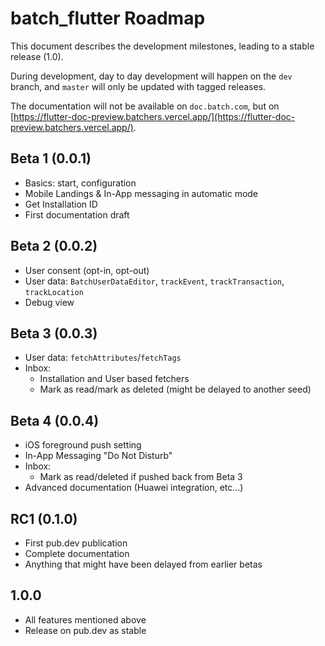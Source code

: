 # batch_flutter Roadmap

This document describes the development milestones, leading to a stable release (1.0).

During development, day to day development will happen on the `dev` branch, and `master` will only be updated with tagged releases.

The documentation will not be available on `doc.batch.com`, but on [https://flutter-doc-preview.batchers.vercel.app/](https://flutter-doc-preview.batchers.vercel.app/).

## Beta 1 (0.0.1)

- Basics: start, configuration
- Mobile Landings & In-App messaging in automatic mode
- Get Installation ID
- First documentation draft

## Beta 2 (0.0.2)

- User consent (opt-in, opt-out)
- User data: `BatchUserDataEditor`, `trackEvent`, `trackTransaction`, `trackLocation`
- Debug view

## Beta 3 (0.0.3)

- User data: `fetchAttributes`/`fetchTags`
- Inbox:
  - Installation and User based fetchers
  - Mark as read/mark as deleted (might be delayed to another seed)

## Beta 4 (0.0.4)

- iOS foreground push setting
- In-App Messaging "Do Not Disturb"
- Inbox:  
  - Mark as read/deleted if pushed back from Beta 3
- Advanced documentation (Huawei integration, etc...)

## RC1 (0.1.0)

- First pub.dev publication
- Complete documentation
- Anything that might have been delayed from earlier betas

## 1.0.0

- All features mentioned above
- Release on pub.dev as stable